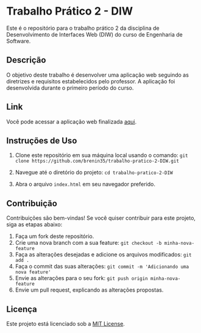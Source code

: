 # Trabalho Prático 2 - DIW

Este é o repositório para o trabalho prático 2 da disciplina de Desenvolvimento de Interfaces Web (DIW) do curso de Engenharia de Software.

## Descrição

O objetivo deste trabalho é desenvolver uma aplicação web seguindo as diretrizes e requisitos estabelecidos pelo professor. A aplicação foi desenvolvida durante o primeiro período do curso.

## Link

Você pode acessar a aplicação web finalizada [aqui](https://brenin35.github.io/trabalho-pratico-2-DIW/).

## Instruções de Uso

1. Clone este repositório em sua máquina local usando o comando:
`git clone https://github.com/brenin35/trabalho-pratico-2-DIW.git`

2. Navegue até o diretório do projeto:
`cd trabalho-pratico-2-DIW`

3. Abra o arquivo `index.html` em seu navegador preferido.

## Contribuição

Contribuições são bem-vindas! Se você quiser contribuir para este projeto, siga as etapas abaixo:

1. Faça um fork deste repositório.
2. Crie uma nova branch com a sua feature: `git checkout -b minha-nova-feature`
3. Faça as alterações desejadas e adicione os arquivos modificados: `git add .`
4. Faça o commit das suas alterações: `git commit -m 'Adicionando uma nova feature'`
5. Envie as alterações para o seu fork: `git push origin minha-nova-feature`
6. Envie um pull request, explicando as alterações propostas.

## Licença

Este projeto está licenciado sob a [MIT License](LICENSE).


